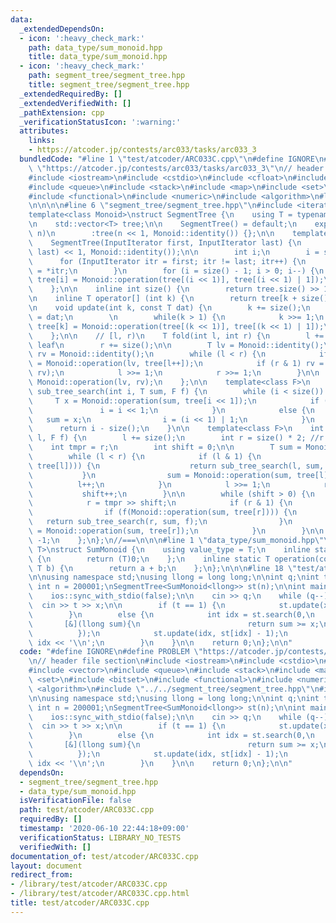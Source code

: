 ```yaml
---
data:
  _extendedDependsOn:
  - icon: ':heavy_check_mark:'
    path: data_type/sum_monoid.hpp
    title: data_type/sum_monoid.hpp
  - icon: ':heavy_check_mark:'
    path: segment_tree/segment_tree.hpp
    title: segment_tree/segment_tree.hpp
  _extendedRequiredBy: []
  _extendedVerifiedWith: []
  _pathExtension: cpp
  _verificationStatusIcon: ':warning:'
  attributes:
    links:
    - https://atcoder.jp/contests/arc033/tasks/arc033_3
  bundledCode: "#line 1 \"test/atcoder/ARC033C.cpp\"\n#define IGNORE\n#define PROBLEM\
    \ \"https://atcoder.jp/contests/arc033/tasks/arc033_3\"\n// header file section\n\
    #include <iostream>\n#include <cstdio>\n#include <cfloat>\n#include <vector>\n\
    #include <queue>\n#include <stack>\n#include <map>\n#include <set>\n#include <bitset>\n\
    #include <functional>\n#include <numeric>\n#include <algorithm>\n#line 1 \"segment_tree/segment_tree.hpp\"\
    \n\n\n\n#line 6 \"segment_tree/segment_tree.hpp\"\n#include <iterator>\n\n//===\n\
    template<class Monoid>\nstruct SegmentTree {\n    using T = typename Monoid::value_type;\n\
    \n    std::vector<T> tree;\n\n    SegmentTree() = default;\n    explicit SegmentTree(int\
    \ n)\n        :tree(n << 1, Monoid::identity()) {};\n\n    template<class InputIterator>\n\
    \    SegmentTree(InputIterator first, InputIterator last) {\n        tree.assign(distance(first,\
    \ last) << 1, Monoid::identity());\n\n        int i;\n        i = size();\n  \
    \      for (InputIterator itr = first; itr != last; itr++) {\n            tree[i++]\
    \ = *itr;\n        }\n        for (i = size() - 1; i > 0; i--) {\n           \
    \ tree[i] = Monoid::operation(tree[(i << 1)], tree[(i << 1) | 1]);\n        }\n\
    \    };\n\n    inline int size() {\n        return tree.size() >> 1;\n    };\n\
    \n    inline T operator[] (int k) {\n        return tree[k + size()];\n    };\n\
    \n    void update(int k, const T dat) {\n        k += size();\n        tree[k]\
    \ = dat;\n        \n        while(k > 1) {\n            k >>= 1;\n           \
    \ tree[k] = Monoid::operation(tree[(k << 1)], tree[(k << 1) | 1]);\n        }\n\
    \    };\n\n    // [l, r)\n    T fold(int l, int r) {\n        l += size(); //points\
    \ leaf\n        r += size();\n\n        T lv = Monoid::identity();\n        T\
    \ rv = Monoid::identity();\n        while (l < r) {\n            if (l & 1) lv\
    \ = Monoid::operation(lv, tree[l++]);\n            if (r & 1) rv = Monoid::operation(tree[--r],\
    \ rv);\n            l >>= 1;\n            r >>= 1;\n        }\n\n        return\
    \ Monoid::operation(lv, rv);\n    };\n\n    template<class F>\n    inline int\
    \ sub_tree_search(int i, T sum, F f) {\n        while (i < size()) {\n       \
    \     T x = Monoid::operation(sum, tree[i << 1]);\n            if (f(x)) {\n \
    \               i = i << 1;\n            }\n            else {\n             \
    \   sum = x;\n                i = (i << 1) | 1;\n            }\n        }\n  \
    \      return i - size();\n    }\n\n    template<class F>\n    int search(int\
    \ l, F f) {\n        l += size();\n        int r = size() * 2; //r = n;\n    \
    \    int tmpr = r;\n        int shift = 0;\n\n        T sum = Monoid::identity();\n\
    \        while (l < r) {\n            if (l & 1) {\n                if (f(Monoid::operation(sum,\
    \ tree[l]))) {\n                    return sub_tree_search(l, sum, f);\n     \
    \           }\n                sum = Monoid::operation(sum, tree[l]);\n      \
    \          l++;\n            }\n            l >>= 1;\n            r >>= 1;\n \
    \           shift++;\n        }\n\n        while (shift > 0) {\n            shift--;\n\
    \            r = tmpr >> shift;\n            if (r & 1) {\n                r--;\n\
    \                if (f(Monoid::operation(sum, tree[r]))) {\n                 \
    \   return sub_tree_search(r, sum, f);\n                }\n                sum\
    \ = Monoid::operation(sum, tree[r]);\n            }\n        }\n\n        return\
    \ -1;\n    };\n};\n//===\n\n\n#line 1 \"data_type/sum_monoid.hpp\"\n\n\n\ntemplate<class\
    \ T>\nstruct SumMonoid {\n    using value_type = T;\n    inline static T identity()\
    \ {\n        return (T)0;\n    };\n    inline static T operation(const T a, const\
    \ T b) {\n        return a + b;\n    };\n};\n\n\n#line 18 \"test/atcoder/ARC033C.cpp\"\
    \n\nusing namespace std;\nusing llong = long long;\n\nint q;\nint t, x;\nconst\
    \ int n = 200001;\nSegmentTree<SumMonoid<llong>> st(n);\n\nint main() {\n    cin.tie(nullptr);\n\
    \    ios::sync_with_stdio(false);\n\n    cin >> q;\n    while (q--) {\n      \
    \  cin >> t >> x;\n\n        if (t == 1) {\n            st.update(x, st[x] + 1);\n\
    \        }\n        else {\n            int idx = st.search(0,\n             \
    \       [&](llong sum){\n                        return sum >= x;\n          \
    \          });\n            st.update(idx, st[idx] - 1);\n            cout <<\
    \ idx << '\\n';\n        }\n    }\n\n    return 0;\n};\n\n"
  code: "#define IGNORE\n#define PROBLEM \"https://atcoder.jp/contests/arc033/tasks/arc033_3\"\
    \n// header file section\n#include <iostream>\n#include <cstdio>\n#include <cfloat>\n\
    #include <vector>\n#include <queue>\n#include <stack>\n#include <map>\n#include\
    \ <set>\n#include <bitset>\n#include <functional>\n#include <numeric>\n#include\
    \ <algorithm>\n#include \"../../segment_tree/segment_tree.hpp\"\n#include \"../../data_type/sum_monoid.hpp\"\
    \n\nusing namespace std;\nusing llong = long long;\n\nint q;\nint t, x;\nconst\
    \ int n = 200001;\nSegmentTree<SumMonoid<llong>> st(n);\n\nint main() {\n    cin.tie(nullptr);\n\
    \    ios::sync_with_stdio(false);\n\n    cin >> q;\n    while (q--) {\n      \
    \  cin >> t >> x;\n\n        if (t == 1) {\n            st.update(x, st[x] + 1);\n\
    \        }\n        else {\n            int idx = st.search(0,\n             \
    \       [&](llong sum){\n                        return sum >= x;\n          \
    \          });\n            st.update(idx, st[idx] - 1);\n            cout <<\
    \ idx << '\\n';\n        }\n    }\n\n    return 0;\n};\n\n"
  dependsOn:
  - segment_tree/segment_tree.hpp
  - data_type/sum_monoid.hpp
  isVerificationFile: false
  path: test/atcoder/ARC033C.cpp
  requiredBy: []
  timestamp: '2020-06-10 22:44:18+09:00'
  verificationStatus: LIBRARY_NO_TESTS
  verifiedWith: []
documentation_of: test/atcoder/ARC033C.cpp
layout: document
redirect_from:
- /library/test/atcoder/ARC033C.cpp
- /library/test/atcoder/ARC033C.cpp.html
title: test/atcoder/ARC033C.cpp
---
```


